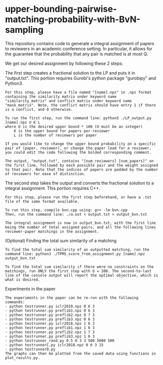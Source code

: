 # upper-bounding-pairwise-matching-probability-with-BvN-sampling
This repository contains code to generate a integral assignment of papers to reviewers in an academic conference setting. In particular, it allows for the guarantee that the probability that any pair is matched is at most Q. 

We get our desired assignment by following these 2 steps:

The first step creates a fractional solution to the LP and puts it in "output.txt". This portion requires 
	Gurobi's python package "gurobipy" and Python3.

	For this step, please have a file named "[name].npz" in .npz format containing the similarity matrix under keyword name "similarity_matrix" and conflict matrix under keyword name "mask_matrix". Note, the conflict matrix should have entry 1 if there is a conflict, and 0 otherwise.

	To run the first step, run the command line: python3 ./LP_output.py [name].npz U K L
	where U is the desired upper bound * 100 (U must be an integer)
    	K is the upper bound for papers per reviewer
    	L is the number of reviewers per paper

	If you would like to change the upper bound probability on a specific pair of (paper, reviewer), or change the paper load for a reviewer, you could edit the code following the bolded corresponding comment.

	The output, "output.txt", contains "[num_reviewers] [num_papers]" on the first line, followed by each possible pair and the weight assigned to that pair. Note that the indices of papers are padded by the number of reviewers for ease of distinction.

The second step takes the output and converts the fractional solution to a integral assignment. This 
	portion requires C++.

	For this step, please run the first step beforehand, or have a .txt file of the same format available.

	To run this step, compile bvn.cpp using: g++ -lm bvn.cpp
	Then, run the command line: ./a.out < output.txt > output_bvn.txt

	The integral assignment is now in output_bvn.txt, with the first line being the number of total assigned pairs, and all the following lines reviewer-paper matchings in the assignment.

(Optional) Finding the total sum similarity of a matching
	
	To find the total sum similarity of an outputted matching, run the command line: python3 ./TPMS_score_from_assignment.py [name].npz output_bvn.txt

	To find the total sum similarity if there were no constraints on the matchings, run ONLY the first step with U = 100. The second-to-last line of the console output will report the optimal objective, which is what is desired.

Experiments in the paper

	The experiments in the paper can be re-run with the following commands:
	- python testrunner.py iclr2018.npz 0 6 3
	- python testrunner.py preflib1.npz 0 6 3
	- python testrunner.py preflib2.npz 0 7 3
	- python testrunner.py preflib3.npz 0 6 3
	- python testrunner.py iclr2018.npz 1 6 3
	- python testrunner.py preflib1.npz 1 6 3
	- python testrunner.py preflib2.npz 1 7 3
	- python testrunner.py preflib3.npz 1 6 3
	- python testrunner_rand.py 0.5 0 3 3 500 5000 500
	- python testrunnerC.py iclr2018.npz 0 6 3 15
	- python testrunnerD.py
	The graphs can then be plotted from the saved data using functions in plot_results.py.
